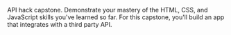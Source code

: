 API hack capstone.
Demonstrate your mastery of the HTML, CSS, and JavaScript skills you've learned so far. For this capstone, you'll build an app that integrates with a third party API.